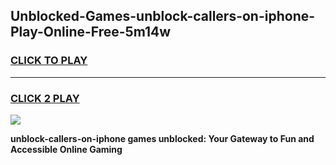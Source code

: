 
## Unblocked-Games-unblock-callers-on-iphone-Play-Online-Free-5m14w
<h3>
<a href="https://premium76.site?title=unblock-callers-on-iphone&ref=26A">CLICK TO PLAY</a></h3>
<hr>

<h3>
<a href="https://premium76.site?title=unblock-callers-on-iphone&ref=26A">CLICK 2 PLAY</a>
  
</h3>

<a href="https://premium76.site?title=unblock-callers-on-iphone&ref=26A"><img src="https://clearcache.store/games.png"></a>


**unblock-callers-on-iphone games unblocked: Your Gateway to Fun and Accessible Online Gaming**
